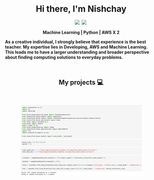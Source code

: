 <p>
  <h1 align="center"><b>Hi there, I'm Nishchay</h1>
</p>
<p align="center">
<a href="https://www.nishchay.codes"><img src="https://img.shields.io/badge/PORTFOLIO-CC6699?style=for-the-badge&logoColor=white alt="Portfolio" /></a>&nbsp;
<a href="https://www.linkedin.com/in/nishchay-patel-03227b11b/"> <img src= "https://img.shields.io/badge/LinkedIn-0077B5?style=for-the-badge&logo=linkedin&logoColor=white alt="Linkedin"/></a>&nbsp;
</p>




<p align="center">Machine Learning | Python | AWS X 2</p>
<p>As a creative individual, I strongly believe that experience is the best teacher. My expertise lies in Developing, AWS and Machine Learning. This leads me to have a larger understanding and broader perspective about finding computing solutions to everyday problems.</p>
<br />


<h2 align="center">My projects 💻</h2>
<br />

<p align="center">
  <img width="400" src="https://github.com/nishchay1576/Face-Mask_Detection-Using-OPenCV/blob/main/Face%20mask%20detection.png" />
 <a href="https://github.com/nishchay1576/Face-Mask_Detection-Using-OPenCV">
</a>
